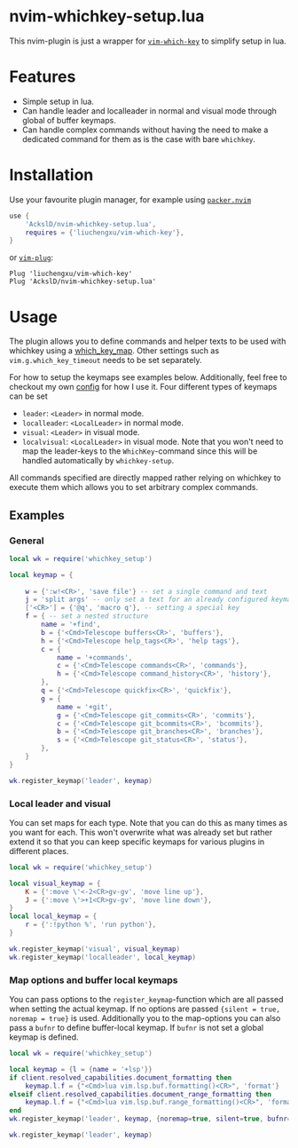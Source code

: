 # nvim-whichkey-setup.lua

This nvim-plugin is just a wrapper for [`vim-which-key`](https://github.com/liuchengxu/vim-which-key) to simplify setup in lua.

# Features
* Simple setup in lua.
* Can handle leader and localleader in normal and visual mode through global of buffer keymaps.
* Can handle complex commands without having the need to make a dedicated command for them as is the case with bare `whichkey`.

# Installation

Use your favourite plugin manager, for example using [`packer.nvim`](https://github.com/wbthomason/packer.nvim)
```lua
use {
    'AckslD/nvim-whichkey-setup.lua',
    requires = {'liuchengxu/vim-which-key'},
}
```
or [`vim-plug`](https://github.com/junegunn/vim-plug):
```vim
Plug 'liuchengxu/vim-which-key'
Plug 'AckslD/nvim-whichkey-setup.lua'
```

# Usage
The plugin allows you to define commands and helper texts to be used with whichkey using a [which_key_map](https://github.com/liuchengxu/vim-which-key#example).
Other settings such as `vim.g.which_key_timeout` needs to be set separately.

For how to setup the keymaps see examples below.
Additionally, feel free to checkout my own [config](https://gitlab.com/AckslD/config/-/tree/master/nvim) for how I use it.
Four different types of keymaps can be set
* `leader`: `<Leader>` in normal mode.
* `localleader`: `<LocalLeader>` in normal mode.
* `visual`: `<Leader>` in visual mode.
* `localvisual`: `<LocalLeader>` in visual mode.
Note that you won't need to map the leader-keys to the `WhichKey`-command since this will be handled automatically by `whichkey-setup`.

All commands specified are directly mapped rather relying on whichkey to execute them which allows you to set arbitrary complex commands.

## Examples
### General
```lua
local wk = require('whichkey_setup')

local keymap = {
    
    w = {':w!<CR>', 'save file'} -- set a single command and text
    j = 'split args' -- only set a text for an already configured keymap
    ['<CR>'] = {'@q', 'macro q'}, -- setting a special key
    f = { -- set a nested structure
        name = '+find',
        b = {'<Cmd>Telescope buffers<CR>', 'buffers'},
        h = {'<Cmd>Telescope help_tags<CR>', 'help tags'},
        c = {
            name = '+commands',
            c = {'<Cmd>Telescope commands<CR>', 'commands'},
            h = {'<Cmd>Telescope command_history<CR>', 'history'},
        },
        q = {'<Cmd>Telescope quickfix<CR>', 'quickfix'},
        g = {
            name = '+git',
            g = {'<Cmd>Telescope git_commits<CR>', 'commits'},
            c = {'<Cmd>Telescope git_bcommits<CR>', 'bcommits'},
            b = {'<Cmd>Telescope git_branches<CR>', 'branches'},
            s = {'<Cmd>Telescope git_status<CR>', 'status'},
        },
    }
}

wk.register_keymap('leader', keymap)
```

### Local leader and visual
You can set maps for each type.
Note that you can do this as many times as you want for each.
This won't overwrite what was already set but rather extend it so that you can keep specific keymaps for various plugins in different places.
```lua
local wk = require('whichkey_setup')

local visual_keymap = {
    K = {':move \'<-2<CR>gv-gv', 'move line up'},
    J = {':move \'>+1<CR>gv-gv', 'move line down'},
}
local local_keymap = {
    r = {':!python %', 'run python'},
}

wk.register_keymap('visual', visual_keymap)
wk.register_keymap('localleader', local_keymap)
```

### Map options and buffer local keymaps
You can pass options to the `register_keymap`-function which are all passed when setting the actual keymap.
If no options are passed `{silent = true, noremap = true}` is used.
Additionally you to the map-options you can also pass a `bufnr` to define buffer-local keymap. If `bufnr` is not set a global keymap is defined.
```lua
local wk = require('whichkey_setup')

local keymap = {l = {name = '+lsp'}}
if client.resolved_capabilities.document_formatting then
    keymap.l.f = {"<Cmd>lua vim.lsp.buf.formatting()<CR>", 'format'}
elseif client.resolved_capabilities.document_range_formatting then
    keymap.l.f = {"<Cmd>lua vim.lsp.buf.range_formatting()<CR>", 'format'}
end
wk.register_keymap('leader', keymap, {noremap=true, silent=true, bufnr=bufnr})

wk.register_keymap('leader', keymap)
```
